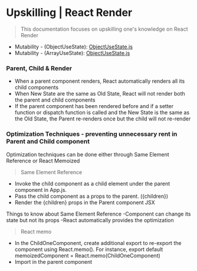 # Upskilling | React Render
> This documentation focuses on upskilling one's knowledge on React Render

* Mutability - (ObjectUseState): [ObjectUseState.js](https://github.com/rolandexplore93/react-render-demo/blob/master/src/Components/ImmutableState/ObjectUseState.js)
* Mutability - (ArrayUseState): [ObjectUseState.js](https://github.com/rolandexplore93/react-render-demo/blob/master/src/Components/ImmutableState/ArrayUseState.js)


### Parent, Child & Render
- When a parent component renders, React automatically renders all its child components
- When New State are the same as Old State, React will not render both the parent and child components
- If the parent component has been rendered before and if a setter function or dispatch function is called and the New State is the same as the Old State, the Parent re-renders once but the child will not re-render

### Optimization Techniques - preventing unnecessary rent in Parent and Child component
Optimization techniques can be done either through Same Element Reference or React Memoized
> Same Element Reference
* Invoke the child component as a child element under the parent component in App.js. <Parent><ChildOne /></Parent>
* Pass the child component as a props to the parent. ({children})
* Render the {children} props in the Parent component JSX

Things to know about Same Element Reference
-Component can change its state but not its props
-React automatically provides the optimization

> React memo
* In the ChildOneComponent, create additional export to re-export the component using React.memo(). For instance, export default memoizedComponent = React.memo(ChildOneComponent)
* Import <memoizedComponent/> in the parent component
